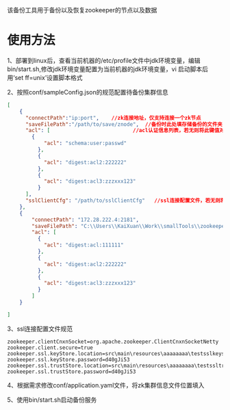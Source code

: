 该备份工具用于备份以及恢复zookeeper的节点以及数据

# 使用方法

1、部署到linux后，查看当前机器的/etc/profile文件中jdk环境变量，编辑bin/start.sh,修改jdk环境变量配置为当前机器的jdk环境变量，vi 启动脚本后用‘set ff=unix’设置脚本格式

2、按照conf/sampleConfig.json的规范配置待备份集群信息

```json
[
    {
      "connectPath":"ip:port",    //zk连接地址，仅支持连接一个zk节点
      "saveFilePath":"/path/to/save/znode",  //备份时此处填存储备份的文件夹目录，恢复znode时此处填写备份文件的路径
      "acl": [                           //acl认证信息列表，若无则将此键值对删除
        {
            "acl": "schema:user:passwd"  
          },
          {
            "acl": "digest:acl2:222222"
          },
          {
            "acl": "digest:acl3:zzzxxx123"
          }
      ],
      "sslClientCfg": "/path/to/sslClientCfg"   //ssl连接配置文件，若无则将此键值对删除
    },
    {
        "connectPath": "172.28.222.4:2181",
        "saveFilePath": "C:\\Users\\KaiXuan\\Work\\smallTools\\zookeeperNodeBackup\\src\\main\\resources\\znodeBackup111.json",
        "acl": [
          {
            "acl": "digest:acl:111111"
          },
          {
            "acl": "digest:acl2:222222"
          },
          {
            "acl": "digest:acl3:zzzxxx123"
          }
        ]
    }

]
```

3、ssl连接配置文件规范

```properties
zookeeper.clientCnxnSocket=org.apache.zookeeper.ClientCnxnSocketNetty
zookeeper.client.secure=true
zookeeper.ssl.keyStore.location=src\main\resources\aaaaaaaa\testsslkeystore.jks
zookeeper.ssl.keyStore.password=d40gJi53
zookeeper.ssl.trustStore.location=src\main\resources\aaaaaaaa\testssltruststore.jks
zookeeper.ssl.trustStore.password=d40gJi53
```

4、根据需求修改conf/application.yaml文件，将zk集群信息文件位置填入

5、使用bin/start.sh启动备份服务